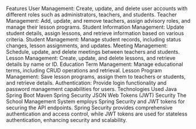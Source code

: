 Features
User Management: Create, update, and delete user accounts with different roles such as administrators, teachers, and students.
Teacher Management: Add, update, and remove teachers, assign advisory roles, and manage their lesson programs.
Student Information Management: Update student details, assign lessons, and retrieve information based on various criteria.
Student Management: Manage student records, including status changes, lesson assignments, and updates.
Meeting Management: Schedule, update, and delete meetings between teachers and students.
Lesson Management: Create, update, and delete lessons, and retrieve details by name or ID.
Education Term Management: Manage educational terms, including CRUD operations and retrieval.
Lesson Program Management: Save lesson programs, assign them to teachers or students, and retrieve details.
Authentication: Provide login functionality and password management capabilities for users.
Technologies Used
Java
Spring Boot
Maven
Spring Security
JSON Web Tokens (JWT)
Security
The School Management System employs Spring Security and JWT tokens for securing the API endpoints. Spring Security provides comprehensive authentication and access control, while JWT tokens are used for stateless authentication, enhancing security and scalability.
